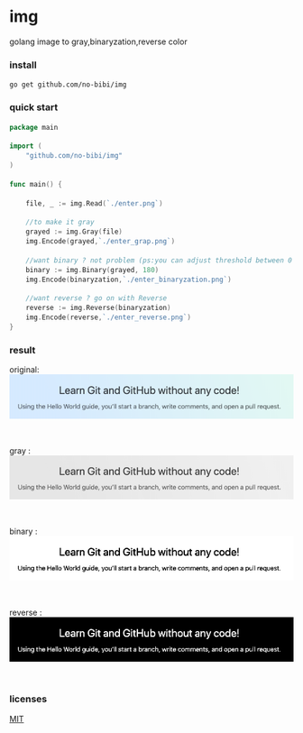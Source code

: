 # img
golang image to gray,binaryzation,reverse color


### install

```code
go get github.com/no-bibi/img
```

### quick start

```go
package main

import (
	"github.com/no-bibi/img"
)

func main() {

	file, _ := img.Read(`./enter.png`)

	//to make it gray
	grayed := img.Gray(file)
	img.Encode(grayed,`./enter_grap.png`)

	//want binary ? not problem (ps:you can adjust threshold between 0 - 255)
	binary := img.Binary(grayed, 180)
	img.Encode(binaryzation,`./enter_binaryzation.png`)

	//want reverse ? go on with Reverse
	reverse := img.Reverse(binaryzation)
	img.Encode(reverse,`./enter_reverse.png`)
}
```

### result



<p>original: <img src="source/enter.png"></p><br>
<p>gray    : <img src="build/enter_grap.png"></p><br>
<p>binary  : <img src="build/enter_binaryzation.png"></p><br>
<p>reverse : <img src="build/enter_reverse.png"></p><br>


### licenses

[MIT](http://opensource.org/licenses/MIT)


